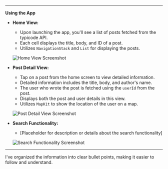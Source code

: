 

---

**Using the App**

- **Home View:** 
  - Upon launching the app, you'll see a list of posts fetched from the typicode API.
  - Each cell displays the title, body, and ID of a post.
  - Utilizes `NavigationStack` and `List` for displaying the posts.

  ![Home View Screenshot](https://github.com/ShreyasSahoo/Hungry2GrowAssignmentIOS/assets/104025964/6295fe08-8473-4de9-a622-dc8032015576)

- **Post Detail View:** 
  - Tap on a post from the home screen to view detailed information.
  - Detailed information includes the title, body, and author's name.
  - The user who wrote the post is fetched using the `userId` from the post.
  - Displays both the post and user details in this view.
  - Utilizes `MapKit` to show the location of the user on a map.

  ![Post Detail View Screenshot](https://github.com/ShreyasSahoo/Hungry2GrowAssignmentIOS/assets/104025964/b82265de-cac3-42b5-aec1-9c075343be8b)

- **Search Functionality:** 
  - [Placeholder for description or details about the search functionality]

  ![Search Functionality Screenshot](https://github.com/ShreyasSahoo/Hungry2GrowAssignmentIOS/assets/104025964/90ae90bf-6c42-4c12-87d3-22c161704b3f)

---

I've organized the information into clear bullet points, making it easier to follow and understand.
